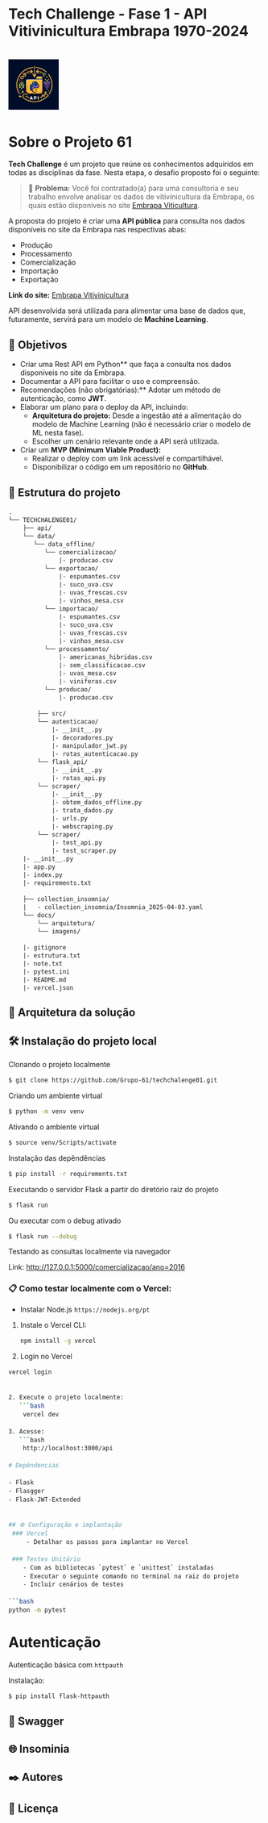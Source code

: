 # Tech Challenge - Fase 1 - API Vitivinicultura Embrapa 1970-2024

# ![logo61](docs/imagens/logo61.png) 
  # Sobre o Projeto 61

**Tech Challenge** é um projeto que reúne os conhecimentos adquiridos em todas as disciplinas da fase. Nesta etapa, o desafio proposto foi o seguinte:

> 📢 **Problema:** Você foi contratado(a) para uma consultoria e seu trabalho envolve analisar os dados de vitivinicultura da Embrapa, os quais estão disponíveis no site [Embrapa Viticultura](http://vitibrasil.cnpuv.embrapa.br/index.php?opcao=opt_01).

A proposta do projeto é criar uma **API pública** para consulta nos dados disponíveis no site da Embrapa nas respectivas abas:

- Produção
- Processamento
- Comercialização
- Importação
- Exportação

**Link do site:** [Embrapa Vitivinicultura](http://vitibrasil.cnpuv.embrapa.br/index.php?opcao=opt_01)

API desenvolvida será utilizada para alimentar uma base de dados que, futuramente, servirá para um modelo de **Machine Learning**.

## 📌 Objetivos

- Criar uma Rest API em Python** que faça a consulta nos dados disponíveis no site da Embrapa.
- Documentar a API para facilitar o uso e compreensão.
- Recomendações (não obrigatórias):** Adotar um método de autenticação, como **JWT**.
- Elaborar um plano para o deploy da API, incluindo:
  - **Arquitetura do projeto:** Desde a ingestão até a alimentação do modelo de Machine Learning (não é necessário criar o modelo de ML nesta fase).
  - Escolher um cenário relevante onde a API será utilizada.
- Criar um **MVP (Minimum Viable Product):**
  - Realizar o deploy com um link acessível e compartilhável.
  - Disponibilizar o código em um repositório no **GitHub**.


## 📂 Estrutura do projeto

```
.
└── TECHCHALENGE01/
    ├── api/
    └── data/
       └── data_offline/
          └── comercializacao/
              |- producao.csv
          └── exportacao/
              |- espumantes.csv
              |- suco_uva.csv
              |- uvas_frescas.csv
              |- vinhos_mesa.csv
          └── importacao/
              |- espumantes.csv
              |- suco_uva.csv
              |- uvas_frescas.csv
              |- vinhos_mesa.csv
          └── processamento/
              |- americanas_hibridas.csv
              |- sem_classificacao.csv
              |- uvas_mesa.csv
              |- viniferas.csv
          └── producao/
              |- producao.csv

        ├── src/
        └── autenticacao/
            |- __init__.py
            |- decoradores.py
            |- manipulador_jwt.py
            |- rotas_autenticacao.py
        └── flask_api/
            |- __init__.py
            |- rotas_api.py
        └── scraper/
            |- __init__.py
            |- obtem_dados_offline.py
            |- trata_dados.py
            |- urls.py
            |- webscraping.py
        └── scraper/
            |- test_api.py
            |- test_scraper.py
    |- __init__.py
    |- app.py
    |- index.py
    |- requirements.txt

    ├── collection_insomnia/
    |   - collection_insomnia/Insomnia_2025-04-03.yaml
    └── docs/
        └── arquitetura/
        └── imagens/

    |- gitignore
    |- estrutura.txt
    |- note.txt
    |- pytest.ini
    |- README.md
    |- vercel.json    
```


## 🔩 Arquitetura da solução

## 🛠️ Instalação do projeto local

Clonando o projeto localmente

``` bash
$ git clone https://github.com/Grupo-61/techchalenge01.git
```

Criando um ambiente virtual

``` bash
$ python -m venv venv
```

Ativando o ambiente virtual

``` bash
$ source venv/Scripts/activate 
```

Instalação das depêndências

``` bash
$ pip install -r requirements.txt
```

Executando o servidor Flask a partir do diretório raiz do projeto

``` bash
$ flask run
```

Ou executar com o debug ativado

``` bash
$ flask run --debug
```

Testando as consultas localmente via navegador

Link: http://127.0.0.1:5000/comercializacao/ano=2016


### 📋 Como testar localmente com o Vercel:
- Instalar Node.js `https://nodejs.org/pt`

1. Instale o Vercel CLI:
   ```bash
   npm install -g vercel

2. Login no Vercel
```bash
vercel login


2. Execute o projeto localmente:
   ```bash
    vercel dev

3. Acesse:
   ```bash
    http://localhost:3000/api

# Depêndencias

- Flask
- Flasgger
- Flask-JWT-Extended


## ⚙️ Configuração e implantação 
 ### Vercel
     - Detalhar os passos para implantar no Vercel

 ### Testes Unitário
    - Com as bibliotecas `pytest` e `unittest` instaladas
    - Executar o seguinte comando no terminal na raiz do projeto
    - Incluir cenários de testes

```bash
python -m pytest
```

# Autenticação

Autenticação básica com `httpauth`


Instalação:

``` bash
$ pip install flask-httpauth
```

## 📜 Swagger


## 🌐 Insominia


## ✒️ Autores
      


## 📄 Licença
